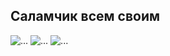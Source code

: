 ## Саламчик всем своим


![...](https://github.com/Inflyser/git-move/blob/main/vcfdsvg.gif)   ![...](https://github.com/Inflyser/git-move/blob/main/vcfdsvg.gif)   ![...](https://github.com/Inflyser/git-move/blob/main/vcfdsvg.gif)



